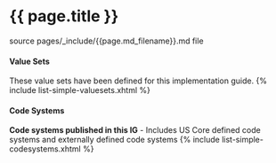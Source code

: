# {{ page.title }}

source pages/_include/{{page.md_filename}}.md  file

#### Value Sets

These value sets have been defined for this implementation guide.
{% include list-simple-valuesets.xhtml %}


#### Code Systems

**Code systems published in this IG** - Includes US Core defined code systems and externally defined code systems
{% include list-simple-codesystems.xhtml %}

<br />
